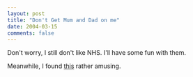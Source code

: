 ```yaml
---
layout: post
title: "Don't Get Mum and Dad on me"
date: 2004-03-15
comments: false
---
```

Don't worry, I still don't like NHS. I'll have some fun with them.




Meanwhile, I found [this][0] rather amusing.



[0]: http://www.rinkworks.com/dialect/dialectp.cgi?dialect=cockney&amp;url=http%3A%2F%2Fwww.samamac.com
